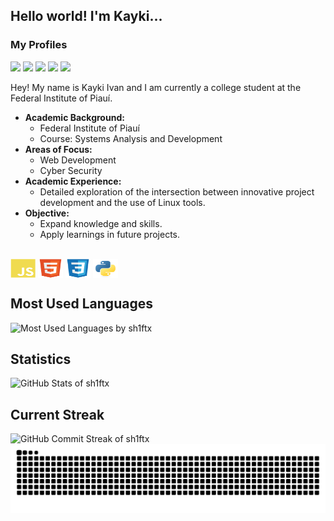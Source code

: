 ## Hello world! I'm Kayki...

### My Profiles

<div> 
  <a href="https://www.instagram.com/sous4bit?igsh=MXFiYnF4aWZzZ2IyNg==" target="_blank"><img src="https://img.shields.io/badge/-Instagram-%23E4405F?style=for-the-badge&logo=instagram&logoColor=white" target="_blank"></a>
 	<a href="https://www.twitch.tv/sh1ft7172" target="_blank"><img src="https://img.shields.io/badge/Twitch-9146FF?style=for-the-badge&logo=twitch&logoColor=white" target="_blank"></a>
  <a href="https://discord.gg/Geracao144k" target="_blank"><img src="https://img.shields.io/badge/Discord-7289DA?style=for-the-badge&logo=discord&logoColor=whit:e" target="_blank"></a> 
  <a href = "ivankayki72@gmail.com"><img src="https://img.shields.io/badge/-Gmail-%23333?style=for-the-badge&logo=gmail&logoColor=white" target="_blank"></a>
  <a href="https://www.linkedin.com/in/kayki-de-sousa-5a33292b3/" target="_blank"><img src="https://img.shields.io/badge/-LinkedIn-%230077B5?style=for-the-badge&logo=linkedin&logoColor=white" target="_blank"></a> 
</div>

<p>Hey! My name is Kayki Ivan and I am currently a college student at the Federal Institute of Piauí.</p>

<ul>
  <li><strong>Academic Background:</strong>
    <ul>
      <li>Federal Institute of Piauí</li>
      <li>Course: Systems Analysis and Development</li>
    </ul>
  </li>
  <li><strong>Areas of Focus:</strong>
    <ul>
      <li>Web Development</li>
      <li>Cyber Security</li>
    </ul>
  </li>
  <li><strong>Academic Experience:</strong>
    <ul>
      <li>Detailed exploration of the intersection between innovative project development and the use of Linux tools.</li>
    </ul>
  </li>
  <li><strong>Objective:</strong>
    <ul>
      <li>Expand knowledge and skills.</li>
      <li>Apply learnings in future projects.</li>
    </ul>
  </li>
</ul>


<div style="display: inline_block"><br>
  <img align="center" alt="Rafa-Js" height="30" width="40" src="https://raw.githubusercontent.com/devicons/devicon/master/icons/javascript/javascript-plain.svg">
  <img align="center" alt="Rafa-HTML" height="30" width="40" src="https://raw.githubusercontent.com/devicons/devicon/master/icons/html5/html5-original.svg">
  <img align="center" alt="Rafa-CSS" height="30" width="40" src="https://raw.githubusercontent.com/devicons/devicon/master/icons/css3/css3-original.svg">
  <img align="center" alt="Rafa-Python" height="30" width="40" src="https://raw.githubusercontent.com/devicons/devicon/master/icons/python/python-original.svg">
</div>

## Most Used Languages
<img src="https://github-readme-stats.vercel.app/api/top-langs/?username=sh1ftx&layout=compact&theme=radical" alt="Most Used Languages by sh1ftx" />

## Statistics
<img src="https://github-readme-stats.vercel.app/api?username=sh1ftx&show_icons=true&theme=radical&count_private=true" alt="GitHub Stats of sh1ftx" />

## Current Streak
<img src="https://github-readme-streak-stats.herokuapp.com/?user=sh1ftx&theme=radical" alt="GitHub Commit Streak of sh1ftx" />

<picture align="center">
  <source media="(prefers-color-scheme: dark)" srcset="https://raw.githubusercontent.com/sh1ftx/sh1ftx/output/github-contribution-grid-snake-dark.svg">
  <source media="(prefers-color-scheme: light)" srcset="https://raw.githubusercontent.com/sh1ftx/sh1ftx/output/github-contribution-grid-snake.svg">
  <img align="center" alt="github contribution grid snake animation" src="https://raw.githubusercontent.com/sh1ftx/sh1ftx/output/github-contribution-grid-snake.svg">
</picture>

